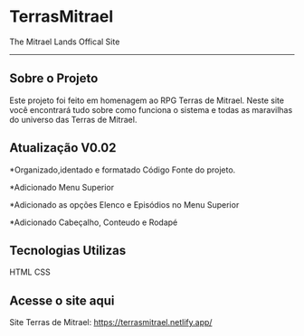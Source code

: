 # TerrasMitrael
The Mitrael Lands Offical Site

---

## Sobre o Projeto

Este projeto foi feito em homenagem ao RPG Terras de Mitrael.
Neste site você encontrará tudo sobre como funciona o sistema e todas as maravilhas do universo das Terras de Mitrael.


## Atualização V0.02

*Organizado,identado e formatado Código Fonte do projeto.

*Adicionado Menu Superior

*Adicionado as opções Elenco e Episódios no Menu Superior

*Adicionado Cabeçalho, Conteudo e Rodapé


## Tecnologias Utilizas

HTML
CSS

## Acesse o site aqui

Site Terras de Mitrael: https://terrasmitrael.netlify.app/